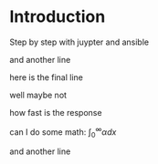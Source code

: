# Introduction

Step by step with juypter and ansible

and another line

here is the final line

well maybe not

how fast is the response

can I do some math:  $\int_0^\infty \alpha dx$

and another line
